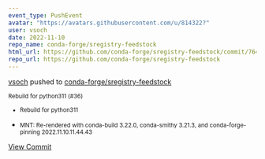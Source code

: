 ```yaml
---
event_type: PushEvent
avatar: "https://avatars.githubusercontent.com/u/814322?"
user: vsoch
date: 2022-11-10
repo_name: conda-forge/sregistry-feedstock
html_url: https://github.com/conda-forge/sregistry-feedstock/commit/7643a2fc483ca2a7d73d3055fe8c69e922714ab7
repo_url: https://github.com/conda-forge/sregistry-feedstock
---
```


<a href='https://github.com/vsoch' target='_blank'>vsoch</a> pushed to <a href='https://github.com/conda-forge/sregistry-feedstock' target='_blank'>conda-forge/sregistry-feedstock</a>

<small>Rebuild for python311 (#36)

* Rebuild for python311

* MNT: Re-rendered with conda-build 3.22.0, conda-smithy 3.21.3, and conda-forge-pinning 2022.11.10.11.44.43</small>

<a href='https://github.com/conda-forge/sregistry-feedstock/commit/7643a2fc483ca2a7d73d3055fe8c69e922714ab7' target='_blank'>View Commit</a>